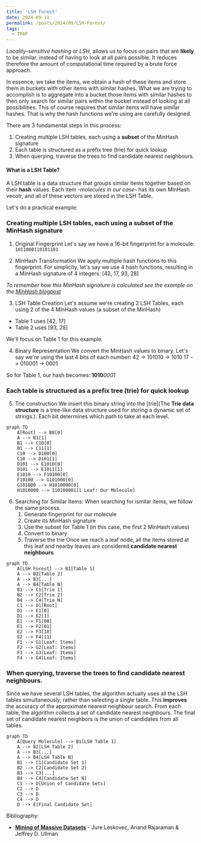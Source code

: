 ```yaml
---
title: 'LSH Forest'
date: 2024-09-11
permalink: /posts/2024/09/LSH-Forest/
tags:
  - TMAP
---
```

*Locality-sensitive hashing* or _LSH_, allows us to focus on pairs that are **likely** to be similar, instead of having to look at all pairs possible. It reduces therefore the amount of computational time required by a brute force approach. 

In essence, we take the items, we obtain a hash of these items and store them in buckets with other items with similar hashes.  What we are trying to accomplish is to aggregate into a bucket those items with similar hashes to then only search for similar pairs within the bucket instead of looking at all possibilities. This of course requires that similar items will have similar hashes. That is why the hash functions we're using are carefully designed. 

There are 3 fundamental steps in this process:

1. Creating multiple LSH tables, each using a **subset** of the MinHash signature
2. Each table is structured as a prefix tree (trie) for quick lookup
3. When querying, traverse the trees to find candidate nearest neighbours. 

#### What is a LSH Table? 
A LSH table is a data structure that groups similar items together based on their **hash** values. Each item -_molecules in our case-_ has its own MinHash vecotr, and all of these vectors are stored in the LSH Table. 

Let's do a practical example: 

### Creating multiple LSH tables, each using a **subset** of the MinHash signature
1. Original Fingerprint
Let's say we have a 16-bit fingerprint for a molecule: 
`1011000110101101`

2. MinHash Transformation 
We apply multiple hash functions to this fingerprint. For simplicity, let's say we use 4 hash functions, resulting in a MinHash signature of 4 integers: [42, 17, 93, 28]
 
 *To remember how this MinHash signature is calculated see the example on the [MinHash blogpost](https://afloresep.github.io/posts/2024/09/MinHashing/)*

3. LSH Table Creation Let's assume we're creating 2 LSH Tables, each using 2 of the 4 MinHash values (a subset of the MinHash)

- Table 1 uses [42, 17]
- Table 2 uses [93, 28]

We'll focus on Table 1 for this example.

4. Binary Representation 
We convert the MinHash values to binary. Let's say we're using the last 4 bits of each number: 42 -> 101010 -> 1010 17 -> 010001 -> 0001

So for Table 1, our hash becomes: **1010***0001*

### Each table is structured as a prefix tree (trie) for quick lookup
5. Trie construction
We insert this binary string into the [trie](The ****Trie data structure**** is a tree-like data structure used for storing a dynamic set of strings.). Each bit determines which path to take at each level.

```mermaid
graph TD
    A[Root] --> B0[0]
    A --> B1[1]
    B1 --> C10[0]
    B1 --> C11[1]
    C10 --> D100[0]
    C10 --> D101[1]
    D101 --> E1010[0]
    D101 --> E1011[1]
    E1010 --> F10100[0]
    F10100 --> G101000[0]
    G101000 --> H1010000[0]
    H1010000 --> I10100001[1 Leaf: Our Molecule]
```
6. Searching for Similar Items: 
When searching for ismilar items, we follow the same process. 
	1. Generate fingerprint for our molecule 
	2. Create its MinHash signature
	3. Use the subset for Table 1 (in this case, the first 2 MinHash values) 
	4. Convert to binary
	5. Traverse the trie
Once we reach a leaf node, all the items stored at this leaf and nearby leaves are considered **candidate nearest neighbours**. 

```mermaid
graph TD
    A[LSH Forest] --> B1[Table 1]
    A --> B2[Table 2]
    A --> B3[...]
    A --> B4[Table N]
    B1 --> C1[Trie 1]
    B2 --> C2[Trie 2]
    B4 --> C4[Trie N]
    C1 --> D1[Root]
    D1 --> E1[0]
    D1 --> E2[1]
    E1 --> F1[00]
    E1 --> F2[01]
    E2 --> F3[10]
    E2 --> F4[11]
    F1 --> G1[Leaf: Items]
    F2 --> G2[Leaf: Items]
    F3 --> G3[Leaf: Items]
    F4 --> G4[Leaf: Items]
```

### When querying, traverse the trees to find candidate nearest neighbours. 
Since we have several LSH tables, the algorithm actually uses all the LSH tables simultaneously, rather than selecting a single table. This **improves** the accuracy of the approximate nearest neighbour search. From each table, the algorithm collects a set of candidate nearest neighbours. The final set of candidate nearest neighbors is the union of candidates from all tables.
```mermaid
graph TD
    A[Query Molecule] --> B1[LSH Table 1]
    A --> B2[LSH Table 2]
    A --> B3[...]
    A --> B4[LSH Table N]
    B1 --> C1[Candidate Set 1]
    B2 --> C2[Candidate Set 2]
    B3 --> C3[...]
    B4 --> C4[Candidate Set N]
    C1 --> D[Union of Candidate Sets]
    C2 --> D
    C3 --> D
    C4 --> D
    D --> E[Final Candidate Set]
```
Bibliography: 
- **[Mining of Massive Datasets](http://infolab.stanford.edu/~ullman/mmds/book0n.pdf)** - Jure Leskovec, Anand Rajaraman & Jeffrey D. Ullman 
